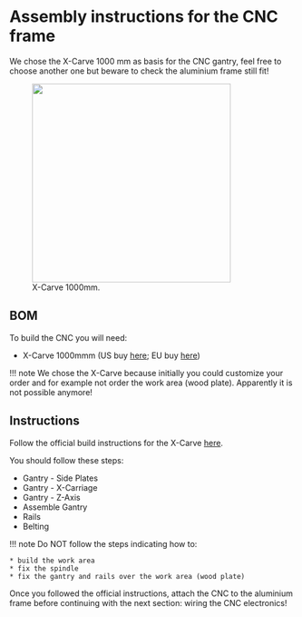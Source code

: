 # Assembly instructions for the CNC frame


We chose the X-Carve 1000 mm as basis for the CNC gantry, feel free to choose another one but beware to check the aluminium frame still fit!

<figure>
<img src="http://x-carve-instructions.inventables.com/assets/x-carve-main.jpg" style="height:350px" />
  <figcaption>X-Carve 1000mm.</figcaption>
</figure>


## BOM

To build the CNC you will need:

* X-Carve 1000mmm (US buy [here](https://www.inventables.com/technologies/x-carve/choose); EU
  buy [here](https://robosavvy.com/store/inventables-x-carver-1000mm-in-stock.html))

!!! note
    We chose the X-Carve because initially you could customize your order and for example not order the work area (wood plate).
    Apparently it is not possible anymore!


## Instructions

Follow the official build instructions for the X-Carve [here](http://x-carve-instructions.inventables.com/1000mm/).

You should follow these steps:

* Gantry - Side Plates
* Gantry - X-Carriage
* Gantry - Z-Axis
* Assemble Gantry
* Rails
* Belting

!!! note
    Do NOT follow the steps indicating how to:

    * build the work area
    * fix the spindle
    * fix the gantry and rails over the work area (wood plate)

Once you followed the official instructions, attach the CNC to the aluminium frame before continuing with the next section: wiring the CNC electronics!